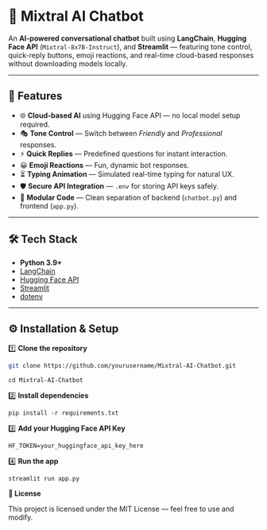 # 🤖 Mixtral AI Chatbot

An **AI-powered conversational chatbot** built using **LangChain**, **Hugging Face API** (`Mixtral-8x7B-Instruct`), and **Streamlit** — featuring tone control, quick-reply buttons, emoji reactions, and real-time cloud-based responses without downloading models locally.

---

## 🚀 Features
- 🌐 **Cloud-based AI** using Hugging Face API — no local model setup required.
- 🎭 **Tone Control** — Switch between *Friendly* and *Professional* responses.
- ⚡ **Quick Replies** — Predefined questions for instant interaction.
- 😀 **Emoji Reactions** — Fun, dynamic bot responses.
- ⏳ **Typing Animation** — Simulated real-time typing for natural UX.
- 🛡 **Secure API Integration** — `.env` for storing API keys safely.
- 📂 **Modular Code** — Clean separation of backend (`chatbot.py`) and frontend (`app.py`).

---

## 🛠 Tech Stack
- **Python 3.9+**
- [LangChain](https://www.langchain.com/)
- [Hugging Face API](https://huggingface.co/)
- [Streamlit](https://streamlit.io/)
- [dotenv](https://pypi.org/project/python-dotenv/)

---

## ⚙️ Installation & Setup

1️⃣ **Clone the repository**
```bash
git clone https://github.com/yourusername/Mixtral-AI-Chatbot.git
```
```
cd Mixtral-AI-Chatbot
```

2️⃣ **Install dependencies**
```
pip install -r requirements.txt
```
3️⃣ **Add your Hugging Face API Key**

```
HF_TOKEN=your_huggingface_api_key_here
```
4️⃣ **Run the app**
```
streamlit run app.py
```
**📜 License**

This project is licensed under the MIT License — feel free to use and modify.
